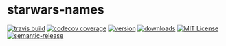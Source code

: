 # starwars-names
[![travis build](https://img.shields.io/travis/andrewFanFair/starwars-names.svg?style=flat-square)](https://travis-ci.org/andrewFanFair/starwars-names)
[![codecov coverage](https://img.shields.io/codecov/c/github/andrewFanFair/starwars-names.svg?style=flat-square)](https://codecov.io/github/andrewFanFair/starwars-names)
[![version](https://img.shields.io/npm/v/starwars-name-tutorial.svg?style=flat-square)](http://npm.im/starwars-names)
[![downloads](https://img.shields.io/npm/dm/starwars-name-tutorial.svg?style=flat-square)](http://npm-stat.com/charts.html?package=starwars-names&from=2015-08-01)
[![MIT License](https://img.shields.io/npm/l/starwars-name-tutorial.svg?style=flat-square)](http://opensource.org/licenses/MIT)
[![semantic-release](https://img.shields.io/badge/%20%20%F0%9F%93%A6%F0%9F%9A%80-semantic--release-e10079.svg?style=flat-square)](https://github.com/semantic-release/semantic-release)
